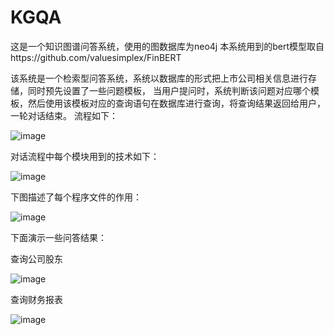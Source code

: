 # KGQA
这是一个知识图谱问答系统，使用的图数据库为neo4j
本系统用到的bert模型取自https://github.com/valuesimplex/FinBERT

该系统是一个检索型问答系统，系统以数据库的形式把上市公司相关信息进行存储，同时预先设置了一些问题模板，
当用户提问时，系统判断该问题对应哪个模板，然后使用该模板对应的查询语句在数据库进行查询，将查询结果返回给用户，一轮对话结束。
流程如下：

![image](https://user-images.githubusercontent.com/48402229/121984543-babafc80-cdc5-11eb-930b-9de75ca282dd.png)

对话流程中每个模块用到的技术如下：

![image](https://user-images.githubusercontent.com/48402229/121984924-6bc19700-cdc6-11eb-85e8-4140b7817926.png)

下图描述了每个程序文件的作用：

![image](https://user-images.githubusercontent.com/48402229/121984988-8562de80-cdc6-11eb-9dcf-541c43928f61.png)

下面演示一些问答结果：

查询公司股东

![image](https://user-images.githubusercontent.com/48402229/121985126-b93e0400-cdc6-11eb-93a5-7df2d5922844.png)

查询财务报表

![image](https://user-images.githubusercontent.com/48402229/121985132-bf33e500-cdc6-11eb-83fe-e85046aaeaf3.png)
